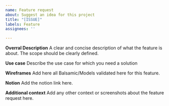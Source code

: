 ```yaml
---
name: Feature request
about: Suggest an idea for this project
title: "[ISSUE]"
labels: Feature
assignees: ''

---
```


**Overral Description**
A clear and concise description of what the feature is about. The scope should be clearly defined.

**Use case**
Describe the use case for which you need a solution

**Wireframes**
Add here all Balsamic/Models validated here for this feature. 

**Notion**
Add the notion link here.

**Additional context**
Add any other context or screenshots about the feature request here.
